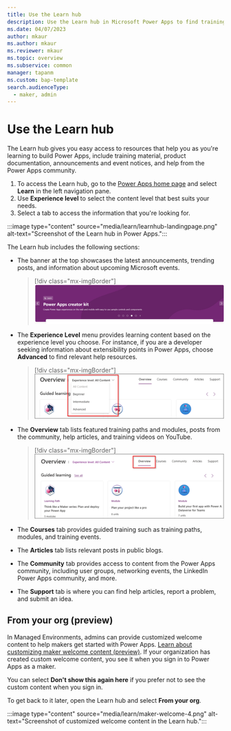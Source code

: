 ```yaml
---
title: Use the Learn hub
description: Use the Learn hub in Microsoft Power Apps to find training and documentation, view announcements, and connect with the Power Apps community. 
ms.date: 04/07/2023
author: mkaur
ms.author: mkaur
ms.reviewer: mkaur
ms.topic: overview
ms.subservice: common
manager: tapanm
ms.custom: bap-template
search.audienceType: 
  - maker, admin
---
```


# Use the Learn hub

The Learn hub gives you easy access to resources that help you as you're learning to build Power Apps, include training material, product documentation, announcements and event notices, and help from the Power Apps community.

1. To access the Learn hub, go to the [Power Apps home page](https://make.powerapps.com) and select **Learn** in the left navigation pane.
2. Use **Experience level** to select the content level that best suits your needs. 
3. Select a tab to access the information that you're looking for.

  :::image type="content" source="media/learn/learnhub-landingpage.png" alt-text="Screenshot of the Learn hub in Power Apps.":::

The Learn hub includes the following sections:

- The banner at the top showcases the latest announcements, trending posts, and information about upcoming Microsoft events.

  > [!div class="mx-imgBorder"] 
  > ![Banner for the learning hub.](media/learn/learn-banner.png "Banner for learning hub") 

- The **Experience Level** menu provides learning content based on the experience level you choose. For instance, if you are a developer seeking information about extensibility points in Power Apps, choose **Advanced** to find relevant help resources.

  > [!div class="mx-imgBorder"] 
  > ![Experience level selection.](media/learn/learnhub-experiencelevel.png "Experience level selection") 

- The **Overview** tab lists featured training paths and modules, posts from the community, help articles, and training videos on YouTube.

  > [!div class="mx-imgBorder"] 
  > ![Overview tab.](media/learn/learnhub-overviewpivot.png "Overview tab") 

- The **Courses** tab provides guided training such as training paths, modules, and training events.
- The **Articles** tab lists relevant posts in public blogs.
- The **Community** tab provides access to content from the Power Apps community, including user groups, networking events, the LinkedIn Power Apps community, and more.
- The **Support** tab is where you can find help articles, report a problem, and submit an idea.

## From your org (preview)

In Managed Environments, admins can provide customized welcome content to help makers get started with Power Apps. [Learn about customizing maker welcome content (preview)](/power-platform/admin/welcome-content). If your organization has created custom welcome content, you see it when you sign in to Power Apps as a maker.

You can select **Don't show this again here** if you prefer not to see the custom content when you sign in.

To get back to it later, open the Learn hub and select **From your org**.
  
:::image type="content" source="media/learn/maker-welcome-4.png" alt-text="Screenshot of customized welcome content in the Learn hub.":::
